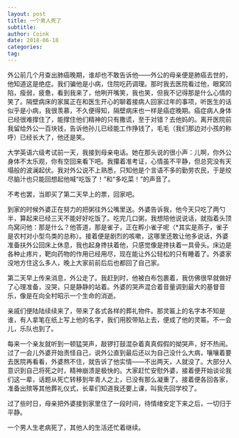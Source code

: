 ```yaml
---
layout: post
title: 一个男人死了
subtitle: 
author: Coink
date: 2018-06-18
categories:
tag:
---
```


外公前几个月查出肺癌晚期，谁却也不敢告诉他——外公的母亲便是肺癌去世的，他知道这是绝症。我们骗他是小病，住院吃药调理。那时我去医院看过他，眼窝凹陷，瘦弱，疲惫，看到我来了，他咧开嘴笑，我也笑，但我不记得那是什么心情的笑了。隔壁病床的家属正在和医生开心的聊着接病人回家过年的事项，听医生的话似乎是小病，我很羡慕，不久便得知，隔壁病床也一样是癌症晚期。癌症病人身体已经很难撑住了，能撑住他们精神的只有撒谎，至于对错？去他妈的。离开医院前我留给外公一百块钱，告诉他孙儿已经能工作挣钱了，毛毛（我们那边对小孩的称呼）已经长大了，他还是笑。

大学英语六级考试前一天，我接到母亲电话。她在那头说的很小声：儿啊，你外公身体不太乐观，你有空回来看下吧。我攥着准考证，心情虽不平静，但总究没有天塌般的波澜起伏。我对外公说不上熟悉，只知他是个言语不多的勤劳农民，于是绞尽脑汁也只能回想起他喊“吃饭了！”和“多吃菜！”的声音了。

不考也罢，当即买了第二天早上的票，回家吧。

到家的时候外婆正在努力的把粥往外公嘴里送。外婆告诉我，他今天只吃了两勺半，算起来已经三天不能好好吃饭了。吃完几口粥，我想陪他说说话，就指着头顶鸟窝问他：那是什么？他答道，那是雀子，正在孵小雀子呢（*其实是燕子，雀子是农村对小型鸟类的总称）。接着便是剧烈的咳嗽，这哪里还敢让他多说话，外婆准备扶外公回床上休息，我也起身搀扶着他，只感觉像是搀扶着一具骨头。床边是各种止疼片，靶向药物的作用已经用尽，现在能让外公轻松的只有睡着了。外婆家没地方住这么多人，晚上大家前前后后也都回了自己家。

第二天早上传来消息，外公走了。我赶到时，他被白布包裹着，我仿佛很早就做好了心理准备，没哭，只是静静的站着。外婆的哭声混合着音量调到最大的基督音乐，像是在向全村昭示一个生命的消逝。

亲戚们便陆陆续续来了，带来了各式各样的葬礼物件。那灵匾上的名字本不知是谁，有人拿笔在纸上写上他的名字，我们用胶带贴上去，便成了他的灵匾。不一会儿，乐队也到了。

每来一个亲友就听到一顿猛哭声，敲锣打鼓混杂着真真假假的拗哭声，好不热闹。过了一会儿外婆开始责怪自己，说外公直到最后还以为自己没什么大病，嚷嚷着要去医院再看看，外婆熬不住，就告诉了他实情——不出两天，人就没了。大部分人意识到自己将死之时，精神崩溃是极快的。大家赶忙安慰外婆，接着便开始谈论我们这一辈，话题从死亡转移到年青人之上，已没有那么凝重了。接着便各回各家，准备出殡等其他葬礼仪式，长辈们知道我还要上课，叫我先回学校了。

过了些时日，母亲把外婆接到家里住了一段时间，待情绪安定下来之后，一切归于平静。

一个男人生老病死了，其他人的生活还忙着继续。